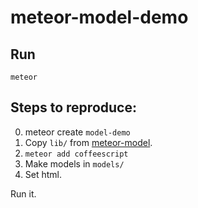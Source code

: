 meteor-model-demo
=================

Run
---
<code>meteor</code>


Steps to reproduce:
---

0. meteor create <code>model-demo</code>
1. Copy <code>lib/</code> from [meteor-model](https://github.com/madmaniak/meteor-model).
2. <code>meteor add coffeescript</code>
3. Make models in <code>models/</code>
4. Set html.

Run it.
